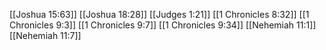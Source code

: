 [[Joshua 15:63]]
[[Joshua 18:28]]
[[Judges 1:21]]
[[1 Chronicles 8:32]]
[[1 Chronicles 9:3]]
[[1 Chronicles 9:7]]
[[1 Chronicles 9:34]]
[[Nehemiah 11:1]]
[[Nehemiah 11:7]]
